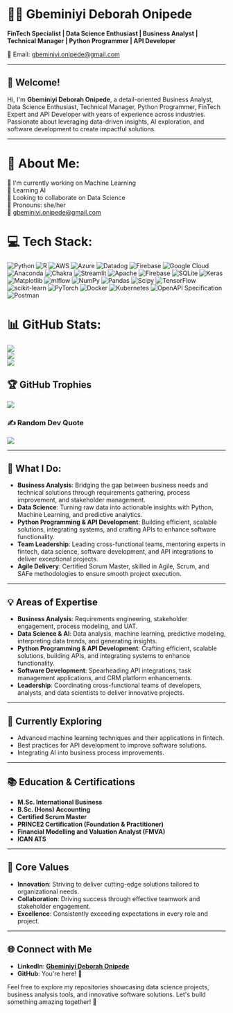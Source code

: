 # 👩‍💻 Gbeminiyi Deborah Onipede

**FinTech Specialist | Data Science Enthusiast | Business Analyst | Technical Manager | Python Programmer | API Developer**

📧 Email: [gbeminiyi.onipede@gmail.com](mailto:gbeminiyi.onipede@gmail.com)

---

## 👋 Welcome!

Hi, I'm **Gbeminiyi Deborah Onipede**, a detail-oriented Business Analyst, Data Science Enthusiast, Technical Manager, Python Programmer, FinTech Expert and API Developer with years of experience across industries. Passionate about leveraging data-driven insights, AI exploration, and software development to create impactful solutions.

---
# 💫 About Me:
🚀 I'm currently working on Machine Learning<br>🤖 Learning AI<br>🤝 Looking to collaborate on Data Science<br>🎯 Pronouns: she/her<br>📧 gbeminiyi.onipede@gmail.com

# 💻 Tech Stack:

![Python](https://img.shields.io/badge/python-3670A0?style=for-the-badge&logo=python&logoColor=ffdd54)
![R](https://img.shields.io/badge/r-%23276DC3.svg?style=for-the-badge&logo=r&logoColor=white)
![AWS](https://img.shields.io/badge/AWS-%23FF9900.svg?style=for-the-badge&logo=amazon-aws&logoColor=white)
![Azure](https://img.shields.io/badge/azure-%230072C6.svg?style=for-the-badge&logo=microsoftazure&logoColor=white)
![Datadog](https://img.shields.io/badge/datadog-%23632CA6.svg?style=for-the-badge&logo=datadog&logoColor=white)
![Firebase](https://img.shields.io/badge/firebase-%23039BE5.svg?style=for-the-badge&logo=firebase)
![Google Cloud](https://img.shields.io/badge/GoogleCloud-%234285F4.svg?style=for-the-badge&logo=google-cloud&logoColor=white)
![Anaconda](https://img.shields.io/badge/Anaconda-%2344A833.svg?style=for-the-badge&logo=anaconda&logoColor=white)
![Chakra](https://img.shields.io/badge/chakra-%234ED1C5.svg?style=for-the-badge&logo=chakraui&logoColor=white)
![Streamlit](https://img.shields.io/badge/Streamlit-%23FE4B4B.svg?style=for-the-badge&logo=streamlit&logoColor=white)
![Apache](https://img.shields.io/badge/apache-%23D42029.svg?style=for-the-badge&logo=apache&logoColor=white)
![Firebase](https://img.shields.io/badge/firebase-a08021?style=for-the-badge&logo=firebase&logoColor=ffcd34)
![SQLite](https://img.shields.io/badge/sqlite-%2307405e.svg?style=for-the-badge&logo=sqlite&logoColor=white)
![Keras](https://img.shields.io/badge/Keras-%23D00000.svg?style=for-the-badge&logo=Keras&logoColor=white)
![Matplotlib](https://img.shields.io/badge/Matplotlib-%23ffffff.svg?style=for-the-badge&logo=Matplotlib&logoColor=black)
![mlflow](https://img.shields.io/badge/mlflow-%23d9ead3.svg?style=for-the-badge&logo=numpy&logoColor=blue)
![NumPy](https://img.shields.io/badge/numpy-%23013243.svg?style=for-the-badge&logo=numpy&logoColor=white)
![Pandas](https://img.shields.io/badge/pandas-%23150458.svg?style=for-the-badge&logo=pandas&logoColor=white)
![Scipy](https://img.shields.io/badge/SciPy-%230C55A5.svg?style=for-the-badge&logo=scipy&logoColor=%white)
![TensorFlow](https://img.shields.io/badge/TensorFlow-%23FF6F00.svg?style=for-the-badge&logo=TensorFlow&logoColor=white)
![scikit-learn](https://img.shields.io/badge/scikit--learn-%23F7931E.svg?style=for-the-badge&logo=scikit-learn&logoColor=white)
![PyTorch](https://img.shields.io/badge/PyTorch-%23EE4C2C.svg?style=for-the-badge&logo=PyTorch&logoColor=white)
![Docker](https://img.shields.io/badge/docker-%230db7ed.svg?style=for-the-badge&logo=docker&logoColor=white)
![Kubernetes](https://img.shields.io/badge/kubernetes-%23326ce5.svg?style=for-the-badge&logo=kubernetes&logoColor=white)
![OpenAPI Specification](https://img.shields.io/badge/openapiinitiative-%23000000.svg?style=for-the-badge&logo=openapiinitiative&logoColor=white)
![Postman](https://img.shields.io/badge/Postman-FF6C37?style=for-the-badge&logo=postman&logoColor=white)

# 📊 GitHub Stats:
![](https://github-readme-stats.vercel.app/api?username=TechieGbemi&theme=radical&hide_border=false&include_all_commits=true&count_private=true)<br/>
![](https://github-readme-streak-stats.herokuapp.com/?user=TechieGbemi&theme=radical&hide_border=false)<br/>
![](https://github-readme-stats.vercel.app/api/top-langs/?username=TechieGbemi&theme=radical&hide_border=false&include_all_commits=true&count_private=true&layout=compact)

## 🏆 GitHub Trophies
![](https://github-profile-trophy.vercel.app/?username=TechieGbemi&theme=radical&no-frame=false&no-bg=false&margin-w=4)

### ✍️ Random Dev Quote
![](https://quotes-github-readme.vercel.app/api?type=horizontal&theme=radical)

---

## 🚀 What I Do:

- **Business Analysis**: Bridging the gap between business needs and technical solutions through requirements gathering, process improvement, and stakeholder management.
- **Data Science**: Turning raw data into actionable insights with Python, Machine Learning, and predictive analytics.
- **Python Programming & API Development**: Building efficient, scalable solutions, integrating systems, and crafting APIs to enhance software functionality.
- **Team Leadership**: Leading cross-functional teams, mentoring experts in fintech, data science, software development, and API integrations to deliver exceptional projects.
- **Agile Delivery**: Certified Scrum Master, skilled in Agile, Scrum, and SAFe methodologies to ensure smooth project execution.

---

## 💡 Areas of Expertise

- **Business Analysis**: Requirements engineering, stakeholder engagement, process modeling, and UAT.
- **Data Science & AI**: Data analysis, machine learning, predictive modeling, interpreting data trends, and generating insights.
- **Python Programming & API Development**: Crafting efficient, scalable solutions, building APIs, and integrating systems to enhance functionality.
- **Software Development**: Spearheading API integrations, task management applications, and CRM platform enhancements.
- **Leadership**: Coordinating cross-functional teams of developers, analysts, and data scientists to deliver innovative projects.

---

## 🌱 Currently Exploring

- Advanced machine learning techniques and their applications in fintech.
- Best practices for API development to improve software solutions.
- Integrating AI into business process improvements.

---

## 📚 Education & Certifications

- **M.Sc. International Business**
- **B.Sc. (Hons) Accounting**
- **Certified Scrum Master**
- **PRINCE2 Certification (Foundation & Practitioner)**
- **Financial Modelling and Valuation Analyst (FMVA)**
- **ICAN ATS**

---

## 🎯 Core Values

- **Innovation**: Striving to deliver cutting-edge solutions tailored to organizational needs.
- **Collaboration**: Driving success through effective teamwork and stakeholder engagement.
- **Excellence**: Consistently exceeding expectations in every role and project.

---

## 🌐 Connect with Me

- **LinkedIn**: [__Gbeminiyi Deborah Onipede__](#)
- **GitHub**: You're here! 🎉

Feel free to explore my repositories showcasing data science projects, business analysis tools, and innovative software solutions. Let's build something amazing together! 🚀
